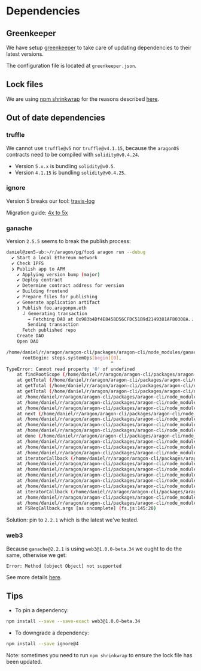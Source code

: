 # Dependencies

## Greenkeeper

We have setup [greenkeeper][greenkeeper-home] to take care of updating dependencies to their latest
versions.

The configuration file is located at `greenkeeper.json`.

## Lock files

We are using [npm shrinkwrap][shrinkwrap-home] for the reasons described [here][shrinkwrap-issue].

## Out of date dependencies

### truffle

We cannot use `truffle@v5` nor `truffle@v4.1.15`, because the `aragonOS` contracts need to be
compiled with `solidity@v0.4.24`.

- Version `5.x.x` is bundling `solidity@v0.5`.
- Version `4.1.15` is bundling `solidity@v0.4.25`.

### ignore

Version 5 breaks our tool: [travis-log][ignore-fail-log]

Migration guide: [4x to 5x][ignore-migration-guide]

### ganache

Version `2.5.5` seems to break the publish process:

```sh
daniel@zen5-ub:~/r/aragon/pg/foo$ aragon run --debug
  ✔ Start a local Ethereum network
  ✔ Check IPFS
  ❯ Publish app to APM
    ✔ Applying version bump (major)
    ✔ Deploy contract
    ✔ Determine contract address for version
    ✔ Building frontend
    ✔ Prepare files for publishing
    ✔ Generate application artifact
    ❯ Publish foo.aragonpm.eth
      ⠼ Generating transaction
        → Fetching DAO at 0x983b4Df4E8458D56CFDC51B9d2149381AF80308A...
        Sending transaction
      Fetch published repo
    Create DAO
    Open DAO

/home/daniel/r/aragon/aragon-cli/packages/aragon-cli/node_modules/ganache-core/lib/utils/gasEstimation.js:88
      rootBegin: steps.systemOps[begin][0],
                                       ^
TypeError: Cannot read property '0' of undefined
    at findRootScope (/home/daniel/r/aragon/aragon-cli/packages/aragon-cli/node_modules/ganache-core/lib/utils/gasEstimation.js:88:40)
    at getTotal (/home/daniel/r/aragon/aragon-cli/packages/aragon-cli/node_modules/ganache-core/lib/utils/gasEstimation.js:155:36)
    at getTotal (/home/daniel/r/aragon/aragon-cli/packages/aragon-cli/node_modules/ganache-core/lib/utils/gasEstimation.js:221:23)
    at getTotal (/home/daniel/r/aragon/aragon-cli/packages/aragon-cli/node_modules/ganache-core/lib/utils/gasEstimation.js:192:25)
    at /home/daniel/r/aragon/aragon-cli/packages/aragon-cli/node_modules/ganache-core/lib/utils/gasEstimation.js:42:21
    at /home/daniel/r/aragon/aragon-cli/packages/aragon-cli/node_modules/ganache-core/node_modules/ethereumjs-vm/dist/runTx.js:70:9
    at /home/daniel/r/aragon/aragon-cli/packages/aragon-cli/node_modules/ganache-core/node_modules/async/dist/async.js:969:16
    at next (/home/daniel/r/aragon/aragon-cli/packages/aragon-cli/node_modules/ganache-core/node_modules/async/dist/async.js:5225:18)
    at /home/daniel/r/aragon/aragon-cli/packages/aragon-cli/node_modules/ganache-core/node_modules/ethereumjs-vm/dist/cache.js:160:13
    at /home/daniel/r/aragon/aragon-cli/packages/aragon-cli/node_modules/ganache-core/node_modules/merkle-patricia-tree/util.js:51:36
    at /home/daniel/r/aragon/aragon-cli/packages/aragon-cli/node_modules/ganache-core/node_modules/merkle-patricia-tree/node_modules/async/lib/async.js:52:16
    at done (/home/daniel/r/aragon/aragon-cli/packages/aragon-cli/node_modules/ganache-core/node_modules/merkle-patricia-tree/node_modules/async/lib/async.js:246:17)
    at /home/daniel/r/aragon/aragon-cli/packages/aragon-cli/node_modules/ganache-core/node_modules/merkle-patricia-tree/node_modules/async/lib/async.js:44:16
    at /home/daniel/r/aragon/aragon-cli/packages/aragon-cli/node_modules/ganache-core/lib/database/levelupobjectadapter.js:110:7
    at /home/daniel/r/aragon/aragon-cli/packages/aragon-cli/node_modules/ganache-core/node_modules/async/dist/async.js:473:16
    at iteratorCallback (/home/daniel/r/aragon/aragon-cli/packages/aragon-cli/node_modules/ganache-core/node_modules/async/dist/async.js:1064:13)
    at /home/daniel/r/aragon/aragon-cli/packages/aragon-cli/node_modules/ganache-core/node_modules/async/dist/async.js:969:16
    at /home/daniel/r/aragon/aragon-cli/packages/aragon-cli/node_modules/ganache-core/node_modules/level-sublevel/shell.js:53:51
    at /home/daniel/r/aragon/aragon-cli/packages/aragon-cli/node_modules/ganache-core/node_modules/level-sublevel/nut.js:109:13
    at /home/daniel/r/aragon/aragon-cli/packages/aragon-cli/node_modules/ganache-core/lib/database/filedown.js:64:7
    at /home/daniel/r/aragon/aragon-cli/packages/aragon-cli/node_modules/ganache-core/node_modules/async/dist/async.js:473:16
    at iteratorCallback (/home/daniel/r/aragon/aragon-cli/packages/aragon-cli/node_modules/ganache-core/node_modules/async/dist/async.js:1064:13)
    at /home/daniel/r/aragon/aragon-cli/packages/aragon-cli/node_modules/ganache-core/node_modules/async/dist/async.js:969:16
    at /home/daniel/r/aragon/aragon-cli/packages/aragon-cli/node_modules/graceful-fs/graceful-fs.js:45:10
    at FSReqCallback.args [as oncomplete] (fs.js:145:20)
```

Solution: pin to `2.2.1` which is the latest we've tested.

### web3

Because `ganache@2.2.1` is using `web3@1.0.0-beta.34` we ought to do the same, otherwise we get:

`Error: Method [object Object] not supported`

See more details [here][web3-gh-issue].

## Tips

- To pin a dependency:

```sh
npm install --save --save-exact web3@1.0.0-beta.34
```

- To downgrade a dependency:

```sh
npm install --save ignore@4
```

Note: sometimes you need to run `npm shrinkwrap` to ensure the lock file has been updated.

[greenkeeper-home]: https://greenkeeper.io
[shrinkwrap-home]: https://docs.npmjs.com/cli/shrinkwrap.html
[shrinkwrap-issue]: https://github.com/aragon/aragon-cli/issues/477
[ignore-fail-log]: https://travis-ci.org/aragon/aragon-cli/jobs/536290327#L945
[ignore-migration-guide]: https://travis-ci.org/aragon/aragon-cli/jobs/536290327#L945
[web3-gh-issue]: https://github.com/aragon/aragon-cli/issues/457
